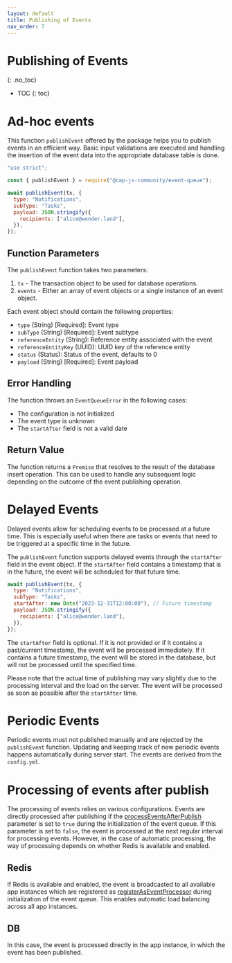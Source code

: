```yaml
---
layout: default
title: Publishing of Events
nav_order: 7
---
```


<!-- prettier-ignore-start -->


# Publishing of Events
{: .no_toc}
<!-- prettier-ignore-end -->

<!-- prettier-ignore -->
- TOC
{: toc}

# Ad-hoc events

This function `publishEvent` offered by the package helps you to publish events in an efficient way.
Basic input validations are executed and handling the insertion of the event data into the appropriate database table is done.

```js
"use strict";

const { publishEvent } = require("@cap-js-community/event-queue");

await publishEvent(tx, {
  type: "Notifications",
  subType: "Tasks",
  payload: JSON.stringify({
    recipients: ["alice@wonder.land"],
  }),
});
```

## Function Parameters

The `publishEvent` function takes two parameters:

1. `tx` - The transaction object to be used for database operations.
2. `events` - Either an array of event objects or a single instance of an event object.

Each event object should contain the following properties:

- `type` (String) [Required]: Event type
- `subType` (String) [Required]: Event subtype
- `referenceEntity` (String): Reference entity associated with the event
- `referenceEntityKey` (UUID): UUID key of the reference entity
- `status` (Status): Status of the event, defaults to 0
- `payload` (String) [Required]: Event payload

## Error Handling

The function throws an `EventQueueError` in the following cases:

- The configuration is not initialized
- The event type is unknown
- The `startAfter` field is not a valid date

## Return Value

The function returns a `Promise` that resolves to the result of the database insert operation. This can be used to
handle any subsequent logic depending on the outcome of the event publishing operation.

# Delayed Events

Delayed events allow for scheduling events to be processed at a future time. This is especially useful when there are
tasks or events that need to be triggered at a specific time in the future.

The `publishEvent` function supports delayed events through the `startAfter` field in the event object. If
the `startAfter` field contains a timestamp that is in the future, the event will be scheduled for that future time.

```js
await publishEvent(tx, {
  type: "Notifications",
  subType: "Tasks",
  startAfter: new Date("2023-12-31T12:00:00"), // Future timestamp
  payload: JSON.stringify({
    recipients: ["alice@wonder.land"],
  }),
});
```

The `startAfter` field is optional. If it is not provided or if it contains a past/current timestamp, the event will
be processed immediately. If it contains a future timestamp, the event will be stored in the database, but will not be
processed until the specified time.

Please note that the actual time of publishing may vary slightly due to the processing interval and the load on the
server. The event will be processed as soon as possible after the `startAfter` time.

# Periodic Events

Periodic events must not published manually and are rejected by the `publishEvent` function. Updating and keeping track
of new periodic events happens automatically during server start. The events are derived from the `config.yml`.

# Processing of events after publish

The processing of events relies on various configurations. Events are directly processed after publishing if
the [processEventsAfterPublish](/event-queue/setup/#initialization-parameters) parameter is set to `true` during the
initialization of the event queue. If this parameter is set to `false`, the event is processed at the next regular
interval for processing events. However, in the case of automatic processing, the way of processing depends on whether
Redis is available and enabled.

## Redis

If Redis is available and enabled, the event is broadcasted to all available app instances which are registered
as [registerAsEventProcessor](/event-queue/setup/#initialization-parameters) during initialization of the event queue.
This enables automatic load balancing across all app instances.

## DB

In this case, the event is processed directly in the app instance, in which the event has been published.

